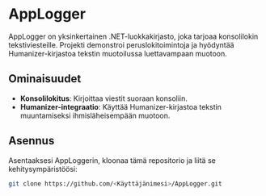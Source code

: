 # AppLogger

AppLogger on yksinkertainen .NET-luokkakirjasto, joka tarjoaa konsolilokin tekstiviesteille. Projekti demonstroi peruslokitoimintoja ja hyödyntää Humanizer-kirjastoa tekstin muotoilussa luettavampaan muotoon.

## Ominaisuudet

- **Konsolilokitus**: Kirjoittaa viestit suoraan konsoliin.
- **Humanizer-integraatio**: Käyttää Humanizer-kirjastoa tekstin muuntamiseksi ihmisläheisempään muotoon.

## Asennus

Asentaaksesi AppLoggerin, kloonaa tämä repositorio ja liitä se kehitysympäristöösi:

```bash
git clone https://github.com/<Käyttäjänimesi>/AppLogger.git
